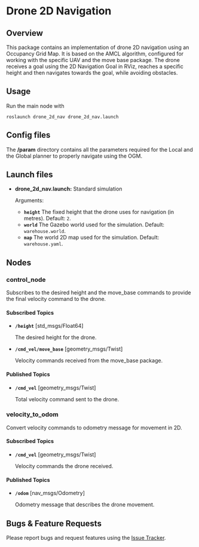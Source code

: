 # Drone 2D Navigation

## Overview

This package contains an implementation of drone 2D navigation using an Occupancy Grid Map. It is based on the AMCL algorithm, configured for working with the specific UAV and the move base package. The drone receives a goal using the 2D Navigation Goal in RViz, reaches a specific height and then navigates towards the goal, while avoiding obstacles.


## Usage

Run the main node with

	roslaunch drone_2d_nav drone_2d_nav.launch

## Config files
The **/param** directory contains all the parameters required for the Local and the Global planner to properly navigate using the OGM.

## Launch files

* **drone_2d_nav.launch:** Standard simulation

     Arguments:

     - **`height`** The fixed height that the drone uses for navigation (in metres). Default: `2`.
     - **`world`** The Gazebo world used for the simulation. Default: `warehouse.world`.
     - **`map`** The world 2D map used for the simulation. Default: `warehouse.yaml`.

## Nodes

### control_node

Subscribes to the desired height and the move_base commands to provide the final velocity command to the drone.

#### Subscribed Topics

* **`/height`** [std_msgs/Float64]

	The desired height for the drone.

* **`/cmd_vel/move_base`** [geometry_msgs/Twist]

	Velocity commands received from the move_base package.


#### Published Topics

* **`/cmd_vel`** [geometry_msgs/Twist]

	Total velocity command sent to the drone.


### velocity_to_odom

Convert velocity commands to odometry message for movement in 2D.

#### Subscribed Topics

* **`/cmd_vel`** [geometry_msgs/Twist]

	Velocity commands the drone received.


#### Published Topics

* **`/odom`** [nav_msgs/Odometry]

	Odometry message that describes the drone movement.


## Bugs & Feature Requests

Please report bugs and request features using the [Issue Tracker](https://github.com/kosmastsk/thesis/issues).
